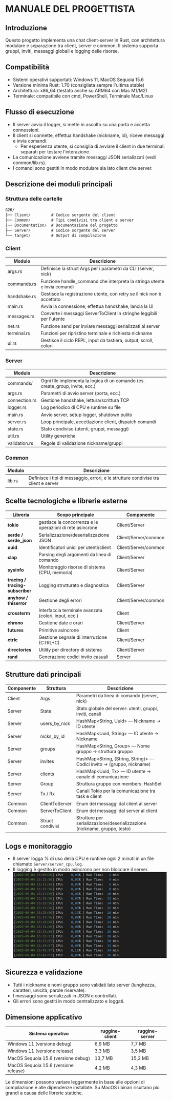 # MANUALE DEL PROGETTISTA

## Introduzione

Questo progetto implementa una chat client-server in Rust, con architettura modulare e separazione tra client, server e common. Il sistema supporta gruppi, inviti, messaggi globali e logging delle risorse.

## Compatibilità

- Sistemi operativi supportati: Windows 11, MacOS Sequoia 15.6
- Versione minima Rust: 1.70 (consigliata sempre l'ultima stable)
- Architettura: x86_64 (testato anche su ARM64 con Mac M1/M2)
- Terminale: compatibile con cmd, PowerShell, Terminale Mac/Linux

## Flusso di esecuzione

- Il server avvia il logger, si mette in ascolto su una porta e accetta connessioni.
- Il client si connette, effettua handshake (nickname, id), riceve messaggi e invia comandi.
  - Per esperienza utente, si consiglia di avviare il client in due terminali separati per testare l'interazione.
- La comunicazione avviene tramite messaggi JSON serializzati (vedi common/lib.rs).
- I comandi sono gestiti in modo modulare sia lato client che server.

## Descrizione dei moduli principali

### Struttura delle cartelle

```
G26/
├── Client/         # Codice sorgente del client
├── Common/         # Tipi condivisi tra client e server
|── Documentation/  # Documentazione del progetto
├── Server/         # Codice sorgente del server
└── target/         # Output di compilazione
```

### Client

| Modulo       | Descrizione                                                              |
| ------------ | ------------------------------------------------------------------------ |
| args.rs      | Definisce la struct Args per i parametri da CLI (server, nick)           |
| commands.rs  | Funzione handle_command che interpreta la stringa utente e invia comandi |
| handshake.rs | Gestisce la registrazione utente, con retry se il nick non è accettato   |
| main.rs      | Avvia la connessione, effettua handshake, lancia la UI                   |
| messages.rs  | Converte i messaggi ServerToClient in stringhe leggibili per l'utente    |
| net.rs       | Funzione send per inviare messaggi serializzati al server                |
| terminal.rs  | Funzioni per ripristino terminale e richiesta nickname                   |
| ui.rs        | Gestisce il ciclo REPL, input da tastiera, output, scroll, colori        |

### Server

| Modulo        | Descrizione                                                                   |
| ------------- | ----------------------------------------------------------------------------- |
| commands/     | Ogni file implementa la logica di un comando (es. create_group, invite, ecc.) |
| args.rs       | Parametri di avvio server (porta, ecc.)                                       |
| connection.rs | Gestione handshake, lettura/scrittura TCP                                     |
| logger.rs     | Log periodico di CPU e runtime su file                                        |
| main.rs       | Avvio server, setup logger, shutdown pulito                                   |
| server.rs     | Loop principale, accettazione client, dispatch comandi                        |
| state.rs      | Stato condiviso (utenti, gruppi, messaggi)                                    |
| util.rs       | Utility generiche                                                             |
| validation.rs | Regole di validazione nickname/gruppi                                         |

### Common

| Modulo | Descrizione                                                                         |
| ------ | ----------------------------------------------------------------------------------- |
| lib.rs | Definisce i tipi di messaggio, errori, e le strutture condivise tra client e server |

## Scelte tecnologiche e librerie esterne

| Libreria                         | Scopo principale                                          | Componente           |
| -------------------------------- | --------------------------------------------------------- | -------------------- |
| **tokio**                        | gestisce la concorrenza e le operazioni di rete asincrone | Client/Server        |
| **serde / serde_json**           | Serializzazione/deserializzazione JSON                    | Client/Server/common |
| **uuid**                         | Identificatori unici per utenti/client                    | Client/Server/common |
| **clap**                         | Parsing degli argomenti da linea di comando               | Client/Server        |
| **sysinfo**                      | Monitoraggio risorse di sistema (CPU, memoria)            | Client/Server        |
| **tracing / tracing-subscriber** | Logging strutturato e diagnostica                         | Client/Server        |
| **anyhow / thiserror**           | Gestione degli errori                                     | Client/Server/common |
| **crossterm**                    | Interfaccia terminale avanzata (colori, input, ecc.)      | Client               |
| **chrono**                       | Gestione date e orari                                     | Client/Server        |
| **futures**                      | Primitive asincrone                                       | Client               |
| **ctrlc**                        | Gestione segnale di interruzione (CTRL+C)                 | Client/Server        |
| **directories**                  | Utility per directory di sistema                          | Client/Server        |
| **rand**                         | Generazione codici invito casuali                         | Server               |

## Strutture dati principali

| Componente | Struttura        | Descrizione                                                               |
| ---------- | ---------------- | ------------------------------------------------------------------------- |
| Client     | Args             | Parametri da linea di comando (server, nick)                              |
| Server     | State            | Stato globale del server: utenti, gruppi, inviti, canali                  |
| Server     | users_by_nick    | HashMap<String, Uuid> — Nickname → ID utente                              |
| Server     | nicks_by_id      | HashMap<Uuid, String> — ID utente → Nickname                              |
| Server     | groups           | HashMap<String, Group> — Nome gruppo → struttura gruppo                   |
| Server     | invites          | HashMap<String, (String, String)> — Codici invito → (gruppo, nickname)    |
| Server     | clients          | HashMap<Uuid, Tx> — ID utente → canale di comunicazione                   |
| Server     | Group            | Struttura gruppo con members: HashSet<Uuid>                               |
| Server     | Tx / Rx          | Canali Tokio per la comunicazione tra task e client                       |
| Common     | ClientToServer   | Enum dei messaggi dal client al server                                    |
| Common     | ServerToClient   | Enum dei messaggi dal server al client                                    |
| Common     | Struct condivisi | Strutture per serializzazione/deserializzazione (nickname, gruppo, testo) |

## Logs e monitoraggio

- Il server logga % di uso della CPU e runtime ogni 2 minuti in un file chiamato `Server/server_cpu.log`.
- Il logging è gestito in modo asincrono per non bloccare il server.
  ![Esempio logger](/Documentation/imgs/esempio_logs.png)

## Sicurezza e validazione

- Tutti i nickname e nomi gruppo sono validati lato server (lunghezza, caratteri, unicità, parole riservate).
- I messaggi sono serializzati in JSON e controllati.
- Gli errori sono gestiti in modo centralizzato e loggati.

## Dimensione applicativo

| Sistema operativo                     | ruggine-client | ruggine-server |
| ------------------------------------- | -------------- | -------------- |
| Windows 11 (versione debug)           | 6,9 MB         | 7,7 MB         |
| Windows 11 (versione release)         | 3,3 MB         | 3,5 MB         |
| MacOS Sequoia 15.6 (versione debug)   | 13,7 MB        | 15,2 MB        |
| MacOS Sequoia 15.6 (versione release) | 4,2  MB        | 4,3 MB         |

Le dimensioni possono variare leggermente in base alle opzioni di compilazione e alle dipendenze installate. Su MacOS i binari risultano più grandi a causa delle librerie statiche.
